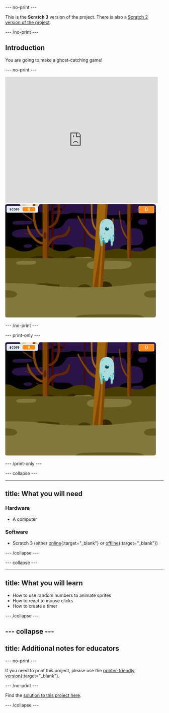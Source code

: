 --- no-print ---

This is the **Scratch 3** version of the project. There is also a [Scratch 2 version of the project](https://projects.raspberrypi.org/en/projects/ghostbusters-scratch2).

--- /no-print ---

## Introduction

You are going to make a ghost-catching game!

--- no-print ---

<div class="scratch-preview">
  <iframe allowtransparency="true" width="485" height="402" src="https://scratch.mit.edu/projects/embed/276874679/?autostart=false" frameborder="0" scrolling="no"></iframe>
  <img src="images/showcase-static.png">
</div>

--- /no-print ---

--- print-only ---

![showcase](images/showcase-static.png)

--- /print-only ---

--- collapse ---

---
title: What you will need
---

### Hardware

+ A computer

### Software

+ Scratch 3 (either [online](http://rpf.io/scratchon){:target="_blank"} or [offline](http://rpf.io/scratchoff){:target="_blank"})

--- /collapse ---

--- collapse ---

---
title: What you will learn
---

+ How to use random numbers to animate sprites
+ How to react to mouse clicks
+ How to create a timer

--- /collapse ---

--- collapse ---
---
title: Additional notes for educators
---

--- no-print ---

If you need to print this project, please use the [printer-friendly version](https://projects.raspberrypi.org/en/projects/ghostbusters/print){:target="_blank"}.

--- /no-print ---

Find the [solution to this project here](http://rpf.io/p/en/ghostbusters-get).

--- /collapse ---
